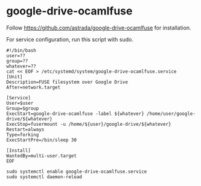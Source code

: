 # google-drive-ocamlfuse

Follow https://github.com/astrada/google-drive-ocamlfuse for installation.

For service configuration, run this script with sudo.

```
#!/bin/bash
user=??
group=??
whatever=??
cat << EOF > /etc/systemd/system/google-drive-ocamlfuse.service
[Unit]
Description=FUSE filesystem over Google Drive
After=network.target

[Service]
User=$user
Group=$group
ExecStart=google-drive-ocamlfuse -label ${whatever} /home/user/google-drive/${whatever}
ExecStop=fusermount -u /home/${user}/google-drive/${whatever}
Restart=always
Type=forking
ExecStartPre=/bin/sleep 30

[Install]
WantedBy=multi-user.target
EOF
```

```
sudo systemctl enable google-drive-ocamlfuse.service
sudo systemctl daemon-reload
```
